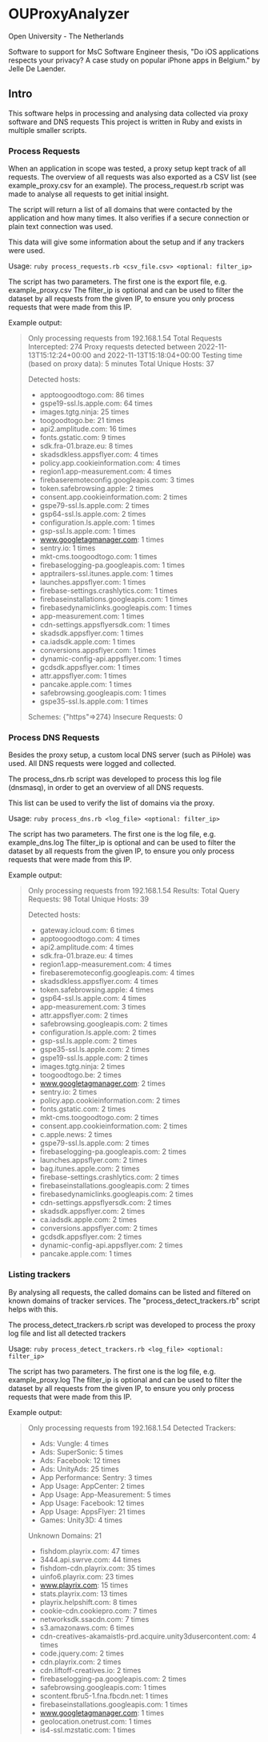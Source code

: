 # OUProxyAnalyzer

Open University - The Netherlands

Software to support for MsC Software Engineer thesis, "Do iOS applications respects your privacy? A case study on popular iPhone apps in Belgium." by Jelle De Laender.

## Intro

This software helps in processing and analysing data collected via proxy software and DNS requests
This project is written in Ruby and exists in multiple smaller scripts.

### Process Requests

When an application in scope was tested, a proxy setup kept track of all requests.
The overview of all requests was also exported as a CSV list (see example_proxy.csv for an example).
The process_request.rb script was made to analyse all requests to get initial insight.

The script will return a list of all domains that were contacted by the application and how many times.
It also verifies if a secure connection or plain text connection was used.

This data will give some information about the setup and if any trackers were used.

Usage:
`ruby process_requests.rb <csv_file.csv> <optional: filter_ip>`

The script has two parameters. The first one is the export file, e.g. example_proxy.csv
The filter_ip is optional and can be used to filter the dataset by all requests from the given IP, to ensure you only process requests that were made from this IP.

Example output:

> Only processing requests from 192.168.1.54
> Total Requests Intercepted: 274
> Proxy requests detected between  2022-11-13T15:12:24+00:00 and 2022-11-13T15:18:04+00:00
> Testing time (based on proxy data): 5 minutes
> Total Unique Hosts: 37
> 
> Detected hosts:
>  - apptoogoodtogo.com: 86 times
>  - gspe19-ssl.ls.apple.com: 64 times
>  - images.tgtg.ninja: 25 times
>  - toogoodtogo.be: 21 times
>  - api2.amplitude.com: 16 times
>  - fonts.gstatic.com: 9 times
>  - sdk.fra-01.braze.eu: 8 times
>  - skadsdkless.appsflyer.com: 4 times
>  - policy.app.cookieinformation.com: 4 times
>  - region1.app-measurement.com: 4 times
>  - firebaseremoteconfig.googleapis.com: 3 times
>  - token.safebrowsing.apple: 2 times
>  - consent.app.cookieinformation.com: 2 times
>  - gspe79-ssl.ls.apple.com: 2 times
>  - gsp64-ssl.ls.apple.com: 2 times
>  - configuration.ls.apple.com: 1 times
>  - gsp-ssl.ls.apple.com: 1 times
>  - www.googletagmanager.com: 1 times
>  - sentry.io: 1 times
>  - mkt-cms.toogoodtogo.com: 1 times
>  - firebaselogging-pa.googleapis.com: 1 times
>  - apptrailers-ssl.itunes.apple.com: 1 times
>  - launches.appsflyer.com: 1 times
>  - firebase-settings.crashlytics.com: 1 times
>  - firebaseinstallations.googleapis.com: 1 times
>  - firebasedynamiclinks.googleapis.com: 1 times
>  - app-measurement.com: 1 times
>  - cdn-settings.appsflyersdk.com: 1 times
>  - skadsdk.appsflyer.com: 1 times
>  - ca.iadsdk.apple.com: 1 times
>  - conversions.appsflyer.com: 1 times
>  - dynamic-config-api.appsflyer.com: 1 times
>  - gcdsdk.appsflyer.com: 1 times
>  - attr.appsflyer.com: 1 times
>  - pancake.apple.com: 1 times
>  - safebrowsing.googleapis.com: 1 times
>  - gspe35-ssl.ls.apple.com: 1 times
> 
> Schemes: {"https"=>274}
> Insecure Requests: 0

### Process DNS Requests

Besides the proxy setup, a custom local DNS server (such as PiHole) was used.
All DNS requests were logged and collected.

The process_dns.rb script was developed to process this log file (dnsmasq),
in order to get an overview of all DNS requests.

This list can be used to verify the list of domains via the proxy.

Usage:
`ruby process_dns.rb <log_file> <optional: filter_ip>`

The script has two parameters. The first one is the log file, e.g. example_dns.log
The filter_ip is optional and can be used to filter the dataset by all requests from the given IP, to ensure you only process requests that were made from this IP.

Example output:

> Only processing requests from 192.168.1.54
> Results:
> Total Query Requests: 98
> Total Unique Hosts: 39
> 
> Detected hosts:
>  - gateway.icloud.com: 6 times
>  - apptoogoodtogo.com: 4 times
>  - api2.amplitude.com: 4 times
>  - sdk.fra-01.braze.eu: 4 times
>  - region1.app-measurement.com: 4 times
>  - firebaseremoteconfig.googleapis.com: 4 times
>  - skadsdkless.appsflyer.com: 4 times
>  - token.safebrowsing.apple: 4 times
>  - gsp64-ssl.ls.apple.com: 4 times
>  - app-measurement.com: 3 times
>  - attr.appsflyer.com: 2 times
>  - safebrowsing.googleapis.com: 2 times
>  - configuration.ls.apple.com: 2 times
>  - gsp-ssl.ls.apple.com: 2 times
>  - gspe35-ssl.ls.apple.com: 2 times
>  - gspe19-ssl.ls.apple.com: 2 times
>  - images.tgtg.ninja: 2 times
>  - toogoodtogo.be: 2 times
>  - www.googletagmanager.com: 2 times
>  - sentry.io: 2 times
>  - policy.app.cookieinformation.com: 2 times
>  - fonts.gstatic.com: 2 times
>  - mkt-cms.toogoodtogo.com: 2 times
>  - consent.app.cookieinformation.com: 2 times
>  - c.apple.news: 2 times
>  - gspe79-ssl.ls.apple.com: 2 times
>  - firebaselogging-pa.googleapis.com: 2 times
>  - launches.appsflyer.com: 2 times
>  - bag.itunes.apple.com: 2 times
>  - firebase-settings.crashlytics.com: 2 times
>  - firebaseinstallations.googleapis.com: 2 times
>  - firebasedynamiclinks.googleapis.com: 2 times
>  - cdn-settings.appsflyersdk.com: 2 times
>  - skadsdk.appsflyer.com: 2 times
>  - ca.iadsdk.apple.com: 2 times
>  - conversions.appsflyer.com: 2 times
>  - gcdsdk.appsflyer.com: 2 times
>  - dynamic-config-api.appsflyer.com: 2 times
>  - pancake.apple.com: 1 times

### Listing trackers

By analysing all requests, the called domains can be listed and filtered on known domains of tracker services.
The "process_detect_trackers.rb" script helps with this.

The process_detect_trackers.rb script was developed to process the proxy log file and list all detected trackers

Usage:
`ruby process_detect_trackers.rb <log_file> <optional: filter_ip>`

The script has two parameters. The first one is the log file, e.g. example_proxy.log
The filter_ip is optional and can be used to filter the dataset by all requests from the given IP, to ensure you only process requests that were made from this IP.

Example output:

> Only processing requests from 192.168.1.54
> Detected Trackers:
> - Ads: Vungle: 4 times
> - Ads: SuperSonic: 5 times
> - Ads: Facebook: 12 times
> - Ads: UnityAds: 25 times
> - App Performance: Sentry: 3 times
> - App Usage: AppCenter: 2 times
> - App Usage: App-Measurement: 5 times
> - App Usage: Facebook: 12 times
> - App Usage: AppsFlyer: 21 times
> - Games: Unity3D: 4 times
> 
> Unknown Domains: 21
> - fishdom.playrix.com: 47 times
> - 3444.api.swrve.com: 44 times
> - fishdom-cdn.playrix.com: 35 times
> - uinfo6.playrix.com: 23 times
> - www.playrix.com: 15 times
> - stats.playrix.com: 13 times
> - playrix.helpshift.com: 8 times
> - cookie-cdn.cookiepro.com: 7 times
> - networksdk.ssacdn.com: 7 times
> - s3.amazonaws.com: 6 times
> - cdn-creatives-akamaistls-prd.acquire.unity3dusercontent.com: 4 times
> - code.jquery.com: 2 times
> - cdn.playrix.com: 2 times
> - cdn.liftoff-creatives.io: 2 times
> - firebaselogging-pa.googleapis.com: 2 times
> - safebrowsing.googleapis.com: 1 times
> - scontent.fbru5-1.fna.fbcdn.net: 1 times
> - firebaseinstallations.googleapis.com: 1 times
> - www.googletagmanager.com: 1 times
> - geolocation.onetrust.com: 1 times
> - is4-ssl.mzstatic.com: 1 times

